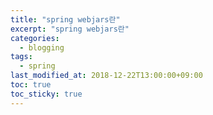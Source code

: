 ```yaml
---
title: "spring webjars란"
excerpt: "spring webjars란"
categories:
  - blogging
tags:
  - spring
last_modified_at: 2018-12-22T13:00:00+09:00
toc: true
toc_sticky: true
---
```

